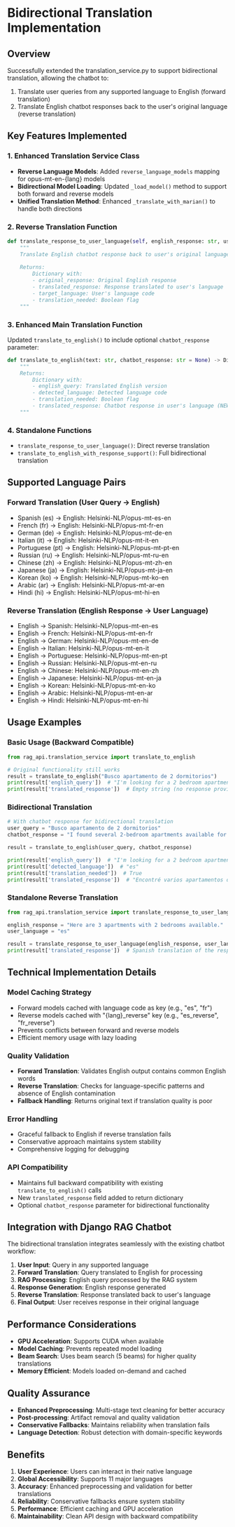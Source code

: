 # Bidirectional Translation Implementation

## Overview
Successfully extended the translation_service.py to support bidirectional translation, allowing the chatbot to:
1. Translate user queries from any supported language to English (forward translation)
2. Translate English chatbot responses back to the user's original language (reverse translation)

## Key Features Implemented

### 1. Enhanced Translation Service Class
- **Reverse Language Models**: Added `reverse_language_models` mapping for opus-mt-en-{lang} models
- **Bidirectional Model Loading**: Updated `_load_model()` method to support both forward and reverse models
- **Unified Translation Method**: Enhanced `_translate_with_marian()` to handle both directions

### 2. Reverse Translation Function
```python
def translate_response_to_user_language(self, english_response: str, user_language: str) -> Dict[str, any]:
    """
    Translate English chatbot response back to user's original language
    
    Returns:
        Dictionary with:
        - original_response: Original English response
        - translated_response: Response translated to user's language
        - target_language: User's language code
        - translation_needed: Boolean flag
    """
```

### 3. Enhanced Main Translation Function
Updated `translate_to_english()` to include optional `chatbot_response` parameter:
```python
def translate_to_english(text: str, chatbot_response: str = None) -> Dict[str, any]:
    """
    Returns:
        Dictionary with:
        - english_query: Translated English version
        - detected_language: Detected language code  
        - translation_needed: Boolean flag
        - translated_response: Chatbot response in user's language (NEW)
    """
```

### 4. Standalone Functions
- `translate_response_to_user_language()`: Direct reverse translation
- `translate_to_english_with_response_support()`: Full bidirectional translation

## Supported Language Pairs

### Forward Translation (User Query → English)
- Spanish (es) → English: Helsinki-NLP/opus-mt-es-en
- French (fr) → English: Helsinki-NLP/opus-mt-fr-en
- German (de) → English: Helsinki-NLP/opus-mt-de-en
- Italian (it) → English: Helsinki-NLP/opus-mt-it-en
- Portuguese (pt) → English: Helsinki-NLP/opus-mt-pt-en
- Russian (ru) → English: Helsinki-NLP/opus-mt-ru-en
- Chinese (zh) → English: Helsinki-NLP/opus-mt-zh-en
- Japanese (ja) → English: Helsinki-NLP/opus-mt-ja-en
- Korean (ko) → English: Helsinki-NLP/opus-mt-ko-en
- Arabic (ar) → English: Helsinki-NLP/opus-mt-ar-en
- Hindi (hi) → English: Helsinki-NLP/opus-mt-hi-en

### Reverse Translation (English Response → User Language)
- English → Spanish: Helsinki-NLP/opus-mt-en-es
- English → French: Helsinki-NLP/opus-mt-en-fr
- English → German: Helsinki-NLP/opus-mt-en-de
- English → Italian: Helsinki-NLP/opus-mt-en-it
- English → Portuguese: Helsinki-NLP/opus-mt-en-pt
- English → Russian: Helsinki-NLP/opus-mt-en-ru
- English → Chinese: Helsinki-NLP/opus-mt-en-zh
- English → Japanese: Helsinki-NLP/opus-mt-en-ja
- English → Korean: Helsinki-NLP/opus-mt-en-ko
- English → Arabic: Helsinki-NLP/opus-mt-en-ar
- English → Hindi: Helsinki-NLP/opus-mt-en-hi

## Usage Examples

### Basic Usage (Backward Compatible)
```python
from rag_api.translation_service import translate_to_english

# Original functionality still works
result = translate_to_english("Busco apartamento de 2 dormitorios")
print(result['english_query'])  # "I'm looking for a 2 bedroom apartment"
print(result['translated_response'])  # Empty string (no response provided)
```

### Bidirectional Translation
```python
# With chatbot response for bidirectional translation
user_query = "Busco apartamento de 2 dormitorios"
chatbot_response = "I found several 2-bedroom apartments available for rent."

result = translate_to_english(user_query, chatbot_response)

print(result['english_query'])  # "I'm looking for a 2 bedroom apartment"
print(result['detected_language'])  # "es"
print(result['translation_needed'])  # True
print(result['translated_response'])  # "Encontré varios apartamentos de 2 dormitorios disponibles para alquilar."
```

### Standalone Reverse Translation
```python
from rag_api.translation_service import translate_response_to_user_language

english_response = "Here are 3 apartments with 2 bedrooms available."
user_language = "es"

result = translate_response_to_user_language(english_response, user_language)
print(result['translated_response'])  # Spanish translation of the response
```

## Technical Implementation Details

### Model Caching Strategy
- Forward models cached with language code as key (e.g., "es", "fr")
- Reverse models cached with "{lang}_reverse" key (e.g., "es_reverse", "fr_reverse")
- Prevents conflicts between forward and reverse models
- Efficient memory usage with lazy loading

### Quality Validation
- **Forward Translation**: Validates English output contains common English words
- **Reverse Translation**: Checks for language-specific patterns and absence of English contamination
- **Fallback Handling**: Returns original text if translation quality is poor

### Error Handling
- Graceful fallback to English if reverse translation fails
- Conservative approach maintains system stability
- Comprehensive logging for debugging

### API Compatibility
- Maintains full backward compatibility with existing `translate_to_english()` calls
- New `translated_response` field added to return dictionary
- Optional `chatbot_response` parameter for bidirectional functionality

## Integration with Django RAG Chatbot

The bidirectional translation integrates seamlessly with the existing chatbot workflow:

1. **User Input**: Query in any supported language
2. **Forward Translation**: Query translated to English for processing
3. **RAG Processing**: English query processed by the RAG system
4. **Response Generation**: English response generated
5. **Reverse Translation**: Response translated back to user's language
6. **Final Output**: User receives response in their original language

## Performance Considerations

- **GPU Acceleration**: Supports CUDA when available
- **Model Caching**: Prevents repeated model loading
- **Beam Search**: Uses beam search (5 beams) for higher quality translations
- **Memory Efficient**: Models loaded on-demand and cached

## Quality Assurance

- **Enhanced Preprocessing**: Multi-stage text cleaning for better accuracy
- **Post-processing**: Artifact removal and quality validation
- **Conservative Fallbacks**: Maintains reliability when translation fails
- **Language Detection**: Robust detection with domain-specific keywords

## Benefits

1. **User Experience**: Users can interact in their native language
2. **Global Accessibility**: Supports 11 major languages
3. **Accuracy**: Enhanced preprocessing and validation for better translations
4. **Reliability**: Conservative fallbacks ensure system stability
5. **Performance**: Efficient caching and GPU acceleration
6. **Maintainability**: Clean API design with backward compatibility